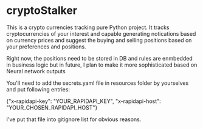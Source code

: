 # cryptoStalker
This is a crypto currencies tracking pure Python project.
It tracks cryptocurrencies of your interest and capable generating notications based on currency prices and suggest
the buying and selling positions based on your preferences and positions.

Right now, the positions need to be stored in DB and rules are enmbedded in business logic
but in future, I plan to make it more sophisticated based on Neural network outputs


You'll need to add the secrets.yaml file in resources folder by yourselves and put following entries:

{"x-rapidapi-key": "YOUR_RAPIDAPI_KEY", "x-rapidapi-host": "YOUR_CHOSEN_RAPIDAPI_HOST"}

I've put that file into gitignore list for obvious reasons.

